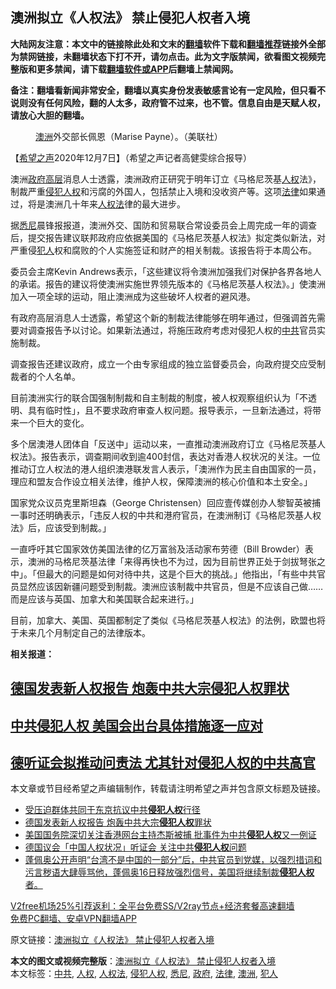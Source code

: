  <h2>澳洲拟立《人权法》 禁止侵犯人权者入境</h2> <p class="notice"><b>大陆网友注意：本文中的链接除此处和文末的<a href="https://github.com/bannedbook/fanqiang" >翻墙</a>软件下载和<a href="https://github.com/killgcd/justmysocks/blob/master/README.md">翻墙推荐</a>链接外全部为禁网链接，未翻墙状态下打不开，请勿点击。此为文字版禁闻，欲看图文视频完整版和更多禁闻，请下载<a href="https://github.com/bannedbook/fanqiang">翻墙软件或APP</a>后翻墙上禁闻网。</p><p>备注：翻墙看新闻非常安全，翻墙以真实身份发表敏感言论有一定风险，但只看不说则没有任何风险，翻的人太多，政府管不过来，也不管。信息自由是天赋人权，请放心大胆的翻墙。</b></p>  <div class="entry"> <figure><figcaption><a href="https://www.bannedbook.org/bnews/tag/%e6%be%b3%e6%b4%b2/" class="st_tag internal_tag" rel="tag" title="标签 澳洲 下的日志">澳洲</a>外交部长佩恩（Marise Payne）。（美联社）</figcaption></figure> <p>【<span class='wp_keywordlink_affiliate'><a href="https://www.soundofhope.org" title="希望之声" target="_blank">希望之声</a></span>2020年12月7日】（希望之声记者高健雯综合报导）</p> <p>澳洲<a href="https://www.bannedbook.org/bnews/tag/%e6%94%bf%e5%ba%9c/" class="st_tag internal_tag" rel="tag" title="标签 政府 下的日志">政府</a><span class='wp_keywordlink_affiliate'><a href="https://www.bannedbook.org/bnews/ccpdope/" title="中共高层内幕" target="_blank">高层</a></span>消息人士透露，澳洲政府正研究于明年订立《马格尼茨基<a href="https://www.bannedbook.org/bnews/tag/%e4%ba%ba%e6%9d%83/" class="st_tag internal_tag" rel="tag" title="标签 人权 下的日志">人权</a>法》，制裁严重<a href="https://www.bannedbook.org/bnews/tag/%E4%BE%B5%E7%8A%AF%E4%BA%BA%E6%9D%83/" class="st_tag internal_tag" rel="tag" title="标签 侵犯人权 下的日志">侵犯人权</a>和污腐的外国人，包括禁止入境和没收资产等。这项<a href="https://www.bannedbook.org/bnews/tag/%e6%b3%95%e5%be%8b/" class="st_tag internal_tag" rel="tag" title="标签 法律 下的日志">法律</a>如果通过，将是澳洲几十年来<a href="https://www.bannedbook.org/bnews/tag/%E4%BA%BA%E6%9D%83%E6%B3%95/" class="st_tag internal_tag" rel="tag" title="标签 人权法 下的日志">人权法</a>律的最大进步。</p> <p>据<a href="https://www.bannedbook.org/bnews/tag/%e6%82%89%e5%b0%bc/" class="st_tag internal_tag" rel="tag" title="标签 悉尼 下的日志">悉尼</a>晨锋报报道，澳洲外交、国防和贸易联合常设委员会上周完成一年的调查后，提交报告建议联邦政府应依据美国的《马格尼茨基人权法》拟定类似新法，对严重侵<a href="https://www.bannedbook.org/bnews/tag/%E7%8A%AF%E4%BA%BA/" class="st_tag internal_tag" rel="tag" title="标签 犯人 下的日志">犯人</a>权和腐败的个人实施签证和财产的相关制裁。该报告将于本周公布。</p>  <p>委员会主席Kevin Andrews表示，「这些建议将令澳洲加强我们对保护各界各地人的承诺。报告的建议将使澳洲实施世界领先版本的《马格尼茨基人权法》。」使澳洲加入一项全球的运动，阻止澳洲成为这些破坏人权者的避风港。</p> <p>有政府高层消息人士透露，希望这个新的制裁法律能够在明年通过，但强调首先需要对调查报告予以讨论。如果新法通过，将施压政府考虑对侵犯人权的<a href="https://www.bannedbook.org/bnews/tag/%e4%b8%ad%e5%85%b1/" class="st_tag internal_tag" rel="tag" title="标签 中共 下的日志">中共</a>官员实施制裁。</p> <p>调查报告还建议政府，成立一个由专家组成的独立监督委员会，向政府提交应受制裁者的个人名单。</p>  <p>目前澳洲实行的联合国强制制裁和自主制裁的制度，被人权观察组织认为「不透明、具有临时性」，且不要求政府审查人权问题。报导表示，一旦新法通过，将带来一个巨大的变化。</p> <p>多个居澳港人团体自「反送中」运动以来，一直推动澳洲政府订立《马格尼茨基人权法》。报告表示，调查期间收到逾400封信，表达对香港人权状况的关注。一位推动订立人权法的港人组织澳港联发言人表示，「澳洲作为民主自由国家的一员，理应和盟友合作设立相关法律，维护人权，保障澳洲的核心价值和本土安全。」</p> <p>国家党众议员克里斯坦森（George Christensen）回应壹传媒创办人黎智英被捕一事时还明确表示，「违反人权的中共和港府官员，在澳洲制订《马格尼茨基人权法》后，应该受到制裁。」</p>  <p>一直呼吁其它国家效仿美国法律的亿万富翁及活动家布劳德（Bill Browder）表示，澳洲的马格尼茨基法律「来得再快也不为过，因为目前世界正处于剑拔弩张之中」。「但最大的问题是如何对待中共，这是个巨大的挑战。」他指出，「有些中共官员显然应该因新疆问题受到制裁。澳洲应该制裁中共官员，但是不应该自己做……而是应该与英国、加拿大和美国联合起来进行。」</p> <p>目前，加拿大、美国、英国都制定了类似《马格尼茨基人权法》的法例，欧盟也将于未来几个月制定自己的法律版本。</p> <p><strong>相关报道：</strong></p>  <h2><a href="https://www.soundofhope.org/post/449593">德国发表新人权报告 炮轰中共大宗侵犯人权罪状</a></h2> <h2><a href="https://www.soundofhope.org/post/427681">中共侵犯人权 美国会出台具体措施逐一应对</a></h2> <h2><a href="https://www.soundofhope.org/post/422854">德听证会拟推动问责法 尤其针对侵犯人权的中共高官</a></h2> <p>本文章或节目经希望之声编辑制作，转载请注明希望之声并包含原文标题及链接。</p> <ul class='op-related-articles' title='相关阅读'> <li><a href='https://www.bannedbook.org/bnews/renquan/xizang/20201207/1443651.html' target='_blank'>受压迫群体共同于东京抗议中共<b>侵犯人权</b>行径</a></li> <li><a href='https://www.bannedbook.org/bnews/comments/20201203/1441386.html' target='_blank'>德国发表新人权报告 炮轰中共大宗<b>侵犯人权</b>罪状</a></li> <li><a href='https://www.bannedbook.org/bnews/headline/20201124/1436292.html' target='_blank'>美国国务院深切关注香港网台主持杰斯被捕 批事件为中共<b>侵犯人权</b>又一例证</a></li> <li><a href='https://www.bannedbook.org/bnews/comments/20201121/1434768.html' target='_blank'>德国议会「中国人权状况」听证会 关注中共<b>侵犯人权</b>问题</a></li> <li><a href='https://www.bannedbook.org/bnews/bannedvideo/20201118/1433012.html' target='_blank'>蓬佩奥公开声明“台湾不是中国的一部分”后，中共官员到党媒，以强烈措词和污言秽语大肆辱骂他，蓬佩奥16日释放强烈信号，美国将继续制裁<b>侵犯人权</b>者。</a></li> </ul> <p class="texttj"> <a href="https://www.bannedbook.org/forum23/topic22702.html" target="_blank">V2free机场25%引荐返利：全平台免费SS/V2ray节点+经济套餐高速翻墙</a><br/> <a href="https://github.com/bannedbook/fanqiang/wiki/%E7%A6%81%E9%97%BB%E7%BD%91%E5%AE%89%E5%8D%93%E7%BF%BB%E5%A2%99%E6%96%B0%E9%97%BBAPP" target="_blank">免费PC翻墙、安卓VPN翻墙APP</a></p><p>原文链接：<a class="src_link"  href="https://www.soundofhope.org/post/451348" target="_blank">澳洲拟立《人权法》 禁止侵犯人权者入境</a></p><a name='sharetosocial'></a>       <div><b>本文的图文或视频完整版</b>：<a href='https://www.bannedbook.org/bnews/comments/20201208/1443996.html'>澳洲拟立《人权法》 禁止侵犯人权者入境</a></div>  </div><!--END ENTRY--> <div class="postfooter"> <div>本文标签：<a href="https://www.bannedbook.org/bnews/tag/%e4%b8%ad%e5%85%b1/" rel="tag">中共</a>, <a href="https://www.bannedbook.org/bnews/tag/%e4%ba%ba%e6%9d%83/" rel="tag">人权</a>, <a href="https://www.bannedbook.org/bnews/tag/%E4%BA%BA%E6%9D%83%E6%B3%95/" rel="tag">人权法</a>, <a href="https://www.bannedbook.org/bnews/tag/%E4%BE%B5%E7%8A%AF%E4%BA%BA%E6%9D%83/" rel="tag">侵犯人权</a>, <a href="https://www.bannedbook.org/bnews/tag/%e6%82%89%e5%b0%bc/" rel="tag">悉尼</a>, <a href="https://www.bannedbook.org/bnews/tag/%e6%94%bf%e5%ba%9c/" rel="tag">政府</a>, <a href="https://www.bannedbook.org/bnews/tag/%e6%b3%95%e5%be%8b/" rel="tag">法律</a>, <a href="https://www.bannedbook.org/bnews/tag/%e6%be%b3%e6%b4%b2/" rel="tag">澳洲</a>, <a href="https://www.bannedbook.org/bnews/tag/%E7%8A%AF%E4%BA%BA/" rel="tag">犯人</a></div>  </div><!--END POSTFOOTER--> 